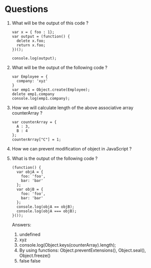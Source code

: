 # Questions

1) What will be the output of this code ?
    ```
    var x = { foo : 1};
    var output = (function() {
      delete x.foo;
      return x.foo;
    })();

    console.log(output);
    ```

2) What will be the output of the following code ?
    ```
    var Employee = {
      company: 'xyz'
    }
    var emp1 = Object.create(Employee);
    delete emp1.company
    console.log(emp1.company);
    ```

3) How we will calculate length of the above associative array counterArray ?
    ```
    var counterArray = {
      A : 3,
      B : 4
    };
    counterArray["C"] = 1;
    ```

4) How we can prevent modification of object in JavaScript ?

5) What is the output of the following code ?
    ```
    (function() {
      var objA = {
        foo: 'foo',
        bar: 'bar'
      };
      var objB = {
        foo: 'foo',
        bar: 'bar'
      };
      console.log(objA == objB);
      console.log(objA === objB);
    }());
    ```

    Answers:
    1) undefined
    2) xyz
    3) console.log(Object.keys(counterArray).length);
    4) By using functions: Object.preventExtensions(), Object.seal(), Object.freeze()
    5) false
       false
